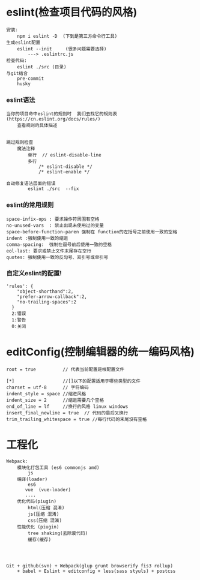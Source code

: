 # eslint(检查项目代码的风格)
    安装:
        npm i eslint -D  (下到是第三方命令行工具)
    生成eslint配置
        eslint --init     (很多问题需要选择)   
            ---> .eslintrc.js
    检查代码:
        eslint ./src (目录)
    与git结合
        pre-commit
        husky
        
###  eslint语法
    当你的项目命中eslint的规则时  我们去找它的规则表(https://cn.eslint.org/docs/rules/)
        查看规则的具体描述
    
    
    跳过规则检查
        魔法注释
            单行  // eslint-disable-line
            多行     
                /* eslint-disable */
                /* eslint-enable */
                
    自动修复语法层面的错误
            eslint ./src  --fix
            
            
### eslint的常用规则
    space-infix-ops : 要求操作符周围有空格
    no-unused-vars  : 禁止出现未使用过的变量
    space-before-function-paren 强制在 function的左括号之前使用一致的空格
    indent :强制使用一致的缩进
    comma-spacing:	强制在逗号前后使用一致的空格
    eol-last: 要求或禁止文件末尾存在空行
    quotes: 强制使用一致的反勾号、双引号或单引号
    
### 自定义eslint的配置!
    'rules': {
        "object-shorthand":2,
        "prefer-arrow-callback":2,
        "no-trailing-spaces":2
      }
      2:错误
      1:警告
      0:关闭
     
# editConfig(控制编辑器的统一编码风格)
    root = true          // 代表当前配置是根配置文件
    
    [*]                  //[]以下的配置适用于哪些类型的文件
    charset = utf-8      // 字符编码
    indent_style = space //缩进风格
    indent_size = 2      //缩进需要几个空格
    end_of_line = lf     //换行的风格 linux windows
    insert_final_newline = true  // 代码的最后又换行
    trim_trailing_whitespace = true //每行代码的末尾没有空格
      
# 工程化
    Webpack:
        模块化打包工具 (es6 commonjs amd)
            js
        编译(loader)
            es6
           vue  (vue-loader) 
           ....   
        优化代码(piugin)
            html(压缩 混淆)
            js(压缩 混淆)
            css(压缩 混淆)
        性能优化 (piugin)   
            tree shaking(去除废代码)
            缓存(缓存)
            
        
            

    Git + github(svn) + Webpack(glup grunt browserify fis3 rollup) 
        + babel + Eslint + editconfig + less(sass styuls) + postcss
     
    
            
                   
    